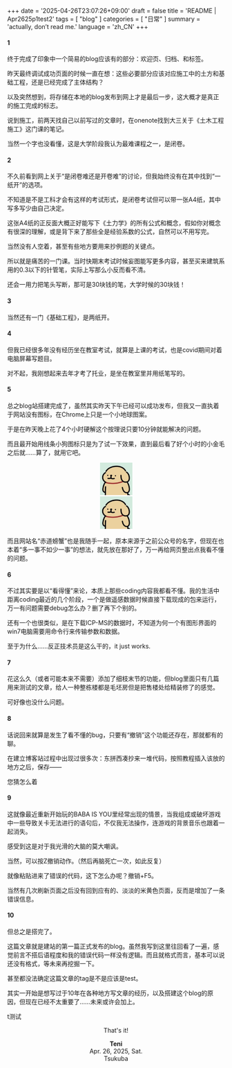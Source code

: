 +++
date = '2025-04-26T23:07:26+09:00'
draft = false
title = 'README | Apr2625p1test2'
tags = [ "blog" ]
categories = [ "日常" ]
summary = 'actually, don’t read me.'
language = 'zh_CN'
+++

#### 1
终于完成了印象中一个简易的blog应该有的部分：欢迎页、归档、和标签。

昨天最终调试成功页面的时候一直在想：这些必要部分应该对应施工中的土方和基础工程，还是已经完成了主体结构？

以及突然想到，将存储在本地的blog发布到网上才是最后一步，这大概才是真正的施工完成的标志。

说到施工，前两天找自己以前写过的文章时，在onenote找到大三关于《土木工程施工》这门课的笔记。

当然一个字也没看懂，这是大学阶段我认为最难课程之一，是闭卷。

#### 2
不久前看到网上关于“是闭卷难还是开卷难”的讨论，但我始终没有在其中找到“一纸开”的选项。

不知道是不是工科才会有这样的考试形式，是闭卷考试但可以带一张A4纸，其中写多写少由自己决定。

这张A4纸的正反面大概正好能写下《土力学》的所有公式和概念，假如你对概念有很深的理解，或是背下来了那些全是经验系数的公式，自然可以不用写完。

当然没有人空着，甚至有些地方要用来抄例题的关键点。

所以就是痛苦的一门课。当时快期末考试时候妄图能写更多内容，甚至买来建筑系用的0.3以下的针管笔，实际上写那么小反而看不清。

还会一用力把笔头写断，那可是30块钱的笔，大学时候的30块钱！

#### 3
当然还有一门《基础工程》，是两纸开。

#### 4
但我已经很多年没有经历坐在教室考试，就算是上课的考试，也是covid期间对着电脑屏幕写题目。

对不起，我刚想起来去年才考了托业，是坐在教室里并用纸笔写的。

#### 5
总之blog站搭建完成了，虽然其实昨天下午已经可以成功发布，但我又一直执着于网站没有图标，在Chrome上只是一个小地球图案。

于是在昨天晚上花了4个小时硬解这个按理说只要10分钟就能解决的问题。

而且最开始用线条小狗图标只是为了试一下效果，直到最后看了好个小时的小金毛之后就……算了，就用它吧。 

<div style="text-align: center"><img width="75" height="75"img src="https://raw.githubusercontent.com/aeoliantn/aeoliantn.github.io/refs/heads/main/assets/android-chrome-512x512.png"/>
</div>

<center><img width="75" height="75"img src="https://raw.githubusercontent.com/aeoliantn/aeoliantn.github.io/refs/heads/main/assets/android-chrome-512x512.png"/></center>


而且网站名“赤道螃蟹”也是我随手一起，原本来源于之前公众号的名字，但现在也本着“多一事不如少一事”的想法，就先放在那好了，万一再给网页整出点我看不懂的问题。

#### 6
不过其实要是以“看得懂”来论，本质上那些coding内容我都看不懂。我的生活中距离coding最近的几个阶段，一个是做遥感数据时候直接下载现成的包来运行，万一有问题需要debug怎么办？删了再下个别的。

还有一个也很类似，是在下载ICP-MS的数据时，不知道为何一个有图形界面的win7电脑需要用命令行来传输参数和数据。

至于为什么……反正技术员是这么干的，it just works.

#### 7
花这么久（或者可能本来不需要）添加了细枝末节的功能，但blog里面只有几篇用来测试的文章，给人一种整栋楼都是毛坯房但是把售楼处给精装修了的感觉。

可好像也没什么问题。

#### 8
话说回来就算是发生了看不懂的bug，只要有“撤销”这个功能还存在，那就都有的聊。

在建立博客站过程中出现过很多次：东拼西凑抄来一堆代码，按照教程插入该放的地方之后，保存——

您猜怎么着

#### 9
这就像最近重新开始玩的BABA IS YOU里经常出现的情景，当我组成或破坏游戏中一些导致关卡无法进行的语句后，不仅我无法操作，连游戏的背景音乐也跟着一起消失。

感受到这是对于我光滑的大脑的莫大嘲讽。

当然，可以按Z撤销动作。（然后再脑死亡一次，如此反复）

就像粘贴进来了错误的代码，这下怎么办呢？撤销+F5。

当然有几次刷新页面之后没有回到应有的、淡淡的米黄色页面，反而是增加了一条错误信息。

#### 10
但总之是搭完了。

这篇文章就是建站的第一篇正式发布的blog。虽然我写到这里往回看了一遍，感觉前言不搭后语程度和我的错误代码一样没有逻辑。而且就格式而言，基本可以说还没有格式，等未来再挖掘一下。

甚至都没法确定这篇文章的tag是不是应该是test。 

其实一开始是想写过于10年在各种地方写文章的经历，以及搭建这个blog的原因，但现在已经不太重要了……未来或许会加上。

t测试



<center>That's it!  

  

 **Teni**  
   Apr. 26, 2025, Sat.  
  Tsukuba

</center>

<script src="https://giscus.app/client.js"
        data-repo="aeoliantn/aeoliantn.github.io"
        data-repo-id="R_kgDOOfnlgw"
        data-category="Announcements"
        data-category-id="DIC_kwDOOfnlg84CphZd"
        data-mapping="pathname"
        data-strict="0"
        data-reactions-enabled="1"
        data-emit-metadata="0"
        data-input-position="bottom"
        data-theme="preferred_color_scheme"
        data-lang="zh-CN"
        crossorigin="anonymous"
        async>
</script>